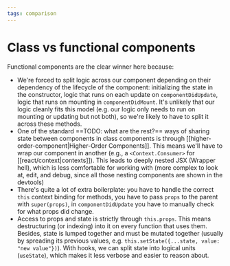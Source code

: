 ```yaml
---
tags: comparison
---
```


# Class vs functional components
Functional components are the clear winner here because:

* We're forced to split logic across our component depending on their dependency of the lifecycle of the component: initializing the state in the constructor, logic that runs on each update on `componentDidUpdate`, logic that runs on mounting in `componentDidMount`. It's unlikely that our logic cleanly fits this model (e.g. our logic only needs to run on mounting or updating but not both), so we're likely to have to split it across these methods.
* One of the standard ==TODO: what are the rest?== ways of sharing state between components in class components is through [[higher-order-component|Higher-Order Components]]. This means we'll have to wrap our component in another (e.g., a `<Context.Consumer>` for [[react/context|contexts]]). This leads to deeply nested JSX (Wrapper hell), which is less comfortable for working with (more complex to look at, edit, and debug, since all those nesting components are shown in the devtools)
* There's quite a lot of extra boilerplate: you have to handle the correct `this` context binding for methods, you have to pass `props` to the parent with `super(props)`, in `componentDidUpdate` you have to manually check for what props did change.
* Access to props and state is strictly through `this.props`. This means destructuring (or indexing) into it on every function that uses them. Besides, state is lumped together and must be mutated together (usually by spreading its previous values, e.g. `this.setState({...state, value: "new value"})`). With hooks, we can split state into logical units (`useState`), which makes it less verbose and easier to reason about.

